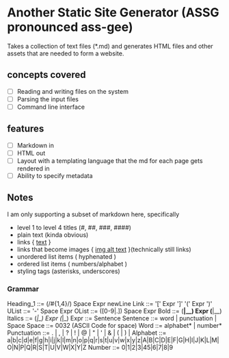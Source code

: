 # Another Static Site Generator (ASSG pronounced ass-gee)
Takes a collection of text files (*.md) and generates HTML files and other assets that are needed to form a website. 

## concepts covered
- [ ] Reading and writing files on the system
- [ ] Parsing the input files
- [ ] Command line interface

## features
- [ ] Markdown in
- [ ] HTML out
- [ ] Layout with a templating language that the md for each page gets rendered in
- [ ] Ability to specify metadata

## Notes
I am only supporting a subset of markdown here, specifically
- level 1 to level 4 titles (#, ##, ###, ####)
- plain text (kinda obvious)
- links { [text](link) }
- links that become images { [img alt text](url/filepath) }(technically still links)
- unordered list items ( hyphenated )
- ordered list items ( numbers/alphabet )
- styling tags (asterisks, underscores)

### Grammar 

Heading_1 ::= (/#{1,4}/) Space Expr newLine
Link ::= '[' Expr ']' '(' Expr ')'
UList ::= '-' Space Expr
OList ::= ([0-9|.]) Space Expr
Bold ::= (**|__) Expr (**|__)
Italics ::= (*|_) Expr (*|_)
Expr ::= Sentence
Sentence ::= word | punctuation | Space
Space ::= 0032 (ASCII Code for space)
Word ::= alphabet* | number*
Punctuation ::= . | , | ? | ! | @ | " | ' | & | ( | ) |
Alphabet ::= a|b|c|d|e|f|g|h|i|j|k|l|m|n|o|p|q|r|s|t|u|v|w|x|y|z|A|B|C|D|E|F|G|H|I|J|K|L|M|O|N|P|Q|R|S|T|U|V|W|X|Y|Z
Number ::= 0|1|2|3|45|6|7|8|9

